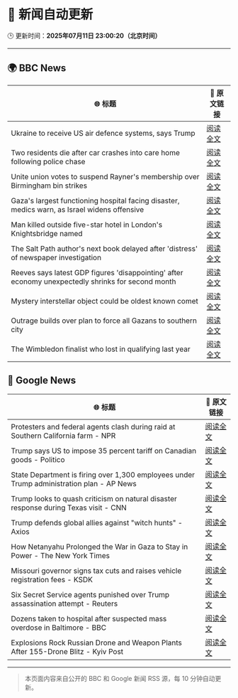 # 🧠 新闻自动更新

🕒 更新时间：**2025年07月11日 23:00:20（北京时间）**

---

## 🌍 BBC News

| 🌐 标题 | 🔗 原文链接 |
|--------|-------------|
| Ukraine to receive US air defence systems, says Trump | [阅读全文](https://www.bbc.com/news/articles/crl04200dp4o) |
| Two residents die after car crashes into care home following police chase | [阅读全文](https://www.bbc.com/news/articles/c9w1n78qq8lo) |
| Unite union votes to suspend Rayner's membership over Birmingham bin strikes | [阅读全文](https://www.bbc.com/news/articles/cx24de0d9rdo) |
| Gaza's largest functioning hospital facing disaster, medics warn, as Israel widens offensive | [阅读全文](https://www.bbc.com/news/articles/cdx5zeywgrgo) |
| Man killed outside five-star hotel in London's Knightsbridge named | [阅读全文](https://www.bbc.com/news/articles/cqjq9zjq7djo) |
| The Salt Path author's next book delayed after 'distress' of newspaper investigation | [阅读全文](https://www.bbc.com/news/articles/c20r4p55vdvo) |
| Reeves says latest GDP figures 'disappointing' after economy unexpectedly shrinks for second month | [阅读全文](https://www.bbc.com/news/articles/cq6mvem8neno) |
| Mystery interstellar object could be oldest known comet | [阅读全文](https://www.bbc.com/news/articles/cx23g5jpj9go) |
| Outrage builds over plan to force all Gazans to southern city | [阅读全文](https://www.bbc.com/news/articles/c9dgv7v1d06o) |
| The Wimbledon finalist who lost in qualifying last year | [阅读全文](https://www.bbc.com/sport/tennis/articles/cwyrk91g912o) |

## 📰 Google News

| 🌐 标题 | 🔗 原文链接 |
|--------|-------------|
| Protesters and federal agents clash during raid at Southern California farm - NPR | [阅读全文](https://news.google.com/rss/articles/CBMimwFBVV95cUxOQWtqeTYza1hGcVRxdkxGWE5LY3U5ZlgydzhHMVh4Y1ZfeVBpVGR5VExCMGZ5Q0M4UTRtbzVQcDdWTDhHR3EtWFRCWFgwRkFUaGtoX3dGSHBGbU5nSVE3UmE1el9tZExLSzYwb25sREVwNjMwVk8tUmFFcjJ1amlhT19yeFplUEJsNTBpS1dGSHl4UUM1Vm1UNDNtOA?oc=5) |
| Trump says US to impose 35 percent tariff on Canadian goods - Politico | [阅读全文](https://news.google.com/rss/articles/CBMimAFBVV95cUxOUWRqeFhfbTEwcUFoRzRlTWhxZXNXVDdERG1zVndyM1lZRVA5Wkdjb0tqVUI1RlYzUXRUZkxIWm1TaFJpWU1lcnp2c1lUVmMtTFdkUUl6ZTZaMERHZXQ1QWNJWEFBVzNOdjhJSzZjTkNrWGdVTklIUl94ZFItcUF4Y2ZyZzdOOUxEWGM4MWFicUNOUTBRNlltVg?oc=5) |
| State Department is firing over 1,300 employees under Trump administration plan - AP News | [阅读全文](https://news.google.com/rss/articles/CBMiqgFBVV95cUxQbXk1VmFpd1NzSk9sVDlUMk5EblZBQ0ZvTktjem5ERUFkZnh3SmZaUVNpZlZsLWUtbFEyRGdvVmY2ZW01d0t3ZEVlUEJKUFdDdnVmVDl1N2xLS1FXNUVRTUUwWE9wV2FfWlVGTkxrVWY0bnVac3hBc0t3d28xcEdmc0c1THdxZ29pcUtGU1I5MUNaWVgtS21lR2VqY1BBQ0RSMWdrR0t3OENNZw?oc=5) |
| Trump looks to quash criticism on natural disaster response during Texas visit - CNN | [阅读全文](https://news.google.com/rss/articles/CBMidkFVX3lxTE90WXlzd3c0eVZYcmp2eVhpekUxMS1qVVQzcl9ULVpCVWR2U0FIMFlyX2tLcUpPRWEwdV9fc2JWWVNGa0pmd05sSWJaT0tKWHhHQkdMcVFqaVNUd2thOEpNa21uS3Vxc3g0MWNOWXBnVkN6QmtlVGfSAXtBVV95cUxQZXByQ1lCYkFMaTduSkp4MlBYMUdDX1hETll0WE0tVkZWQjBNQ2xXNngtV2xxWGpTSEk4cjR2dVVfSkUwLWU0Q2RwQ2dSTHg5ZTJzb3pMSXZBS1hhVHBNeE5kbGNJTUJUcmlzdUZITDNLZGxURjd5M3ptQk0?oc=5) |
| Trump defends global allies against "witch hunts" - Axios | [阅读全文](https://news.google.com/rss/articles/CBMiggFBVV95cUxQUWxiUDBBVHVFczRzTzJMMUtOMXFEWGZnamJ3bWlScUhpOWxvYTRZTEh6YlZ0RURWNlBRbGZJRnJWTDN3bW5hcEdYOTlvRkE4Q1FfaEhSRXU0VjBCU19YalBSV3RDU2NJb1V0SVEtYnJCbk0wazZMVGp2alJGNlBIN2hn?oc=5) |
| How Netanyahu Prolonged the War in Gaza to Stay in Power - The New York Times | [阅读全文](https://news.google.com/rss/articles/CBMiggFBVV95cUxNb08yRHl3V19ST1RXTE1jTTVncXMtUkhWOTRNNXZMZTViMFJ6MXlsTEd6VVRyZ1V5TDVKd0IyOWV5LWRsb1pTa1c0T1RkZDZ0dmZEZ0w3MGw4cTFFV2ZaMXZLNlFrOEpvN2hReUQwRWdKYnlxWG5kMzBhc2ZJUV9QbEJR?oc=5) |
| Missouri governor signs tax cuts and raises vehicle registration fees - KSDK | [阅读全文](https://news.google.com/rss/articles/CBMi8wFBVV95cUxNWEROMGlZeC1EX1h3andSY2s2WFpEN0xROHdJaWNYZk1wTmFVN29QTm44UG9ZbldJTmtTUnVCSkpGc0J6Y0F2RkpGTGMtX2Q4dUlwNnA3WDQ1VkVCR3NTMFJ6VHdEdUxybk1fbHpoU291VGtwbHBJdHN4OHBoQ0I2Q3dfRXpIdWtWNzZ6bDBiRnk4aHFxSnpJaXltOTdPV2tFV2lmeTVJMGNNZDBXRDl1Z2RGekJTaElHU3RQcjlPbUhhbUNPRDJQdkg1Z0lNLV9jdm5EclNWOXFWMUsyR3B2WnFkS0NYNFdvQzBaTFNQVVkteXM?oc=5) |
| Six Secret Service agents punished over Trump assassination attempt - Reuters | [阅读全文](https://news.google.com/rss/articles/CBMivAFBVV95cUxQNmJaMDEydFRmSDE1TEsyMVhiQ2IwMmY4SUpsYy1lUFVjZE8zUzU4S1Y2bzhTWFJHanB6NmU1WDNUSl9xY1AxT3NQdi1GTHk1UnZ5RGw4UzNMRDk0T1BNeERfdWZrQ3VIc0JQdEJqZnpqMnNmNEF4N2pGWGhsOC1OY3czNVpRaGZLMmNYNFJWY0dGYlM1NHJjWko3bUZxVXBSTGhxQ2loLVpnZVhPRk13WngtOUptaGdERkdveg?oc=5) |
| Dozens taken to hospital after suspected mass overdose in Baltimore - BBC | [阅读全文](https://news.google.com/rss/articles/CBMiWkFVX3lxTFBjWlRQSW5YaVFqNEozU2pvM3pQMGJsLXkwVkhPbkVEbG9ab2JmUkYzTXpYYjFINGUyT3hMNTZZYjA5d2J0UXdZdmhiZ1UwOWJLVWpjUEdjb0s3QdIBX0FVX3lxTE80Q3R0RnI3dGtsclBhRHlrRy10czFvSlBVVmEtN0R4VlpxM21Ea0JSN2NHREowdWtFUXNpbTd1Z21vOHJIQklLMHFDcHNoWU1DZElmbVVhcmdvWXprTWVF?oc=5) |
| Explosions Rock Russian Drone and Weapon Plants After 155-Drone Blitz - Kyiv Post | [阅读全文](https://news.google.com/rss/articles/CBMiS0FVX3lxTFBXcVFhM3VZRHpCa3VOT3JrSndqYlhUU2xLRkVwRzNOQ2hlbW42MW1SYmpqZGJEWWRycWE0eG9VNHAxSHprei1ZSXlBWQ?oc=5) |

---
> 本页面内容来自公开的 BBC 和 Google 新闻 RSS 源，每 10 分钟自动更新。
